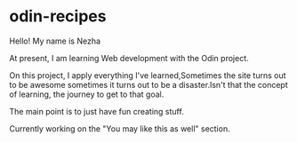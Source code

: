 # odin-recipes

Hello! My name is Nezha

At present, I am learning Web development with the Odin project.  

On this project, I apply everything I've learned,Sometimes the site turns out to be awesome sometimes it turns out to be a disaster.Isn't that the concept of learning, the journey to get to that goal.  

The main point is to just have fun creating stuff.  


Currently working on the "You may like this as well" section.  

